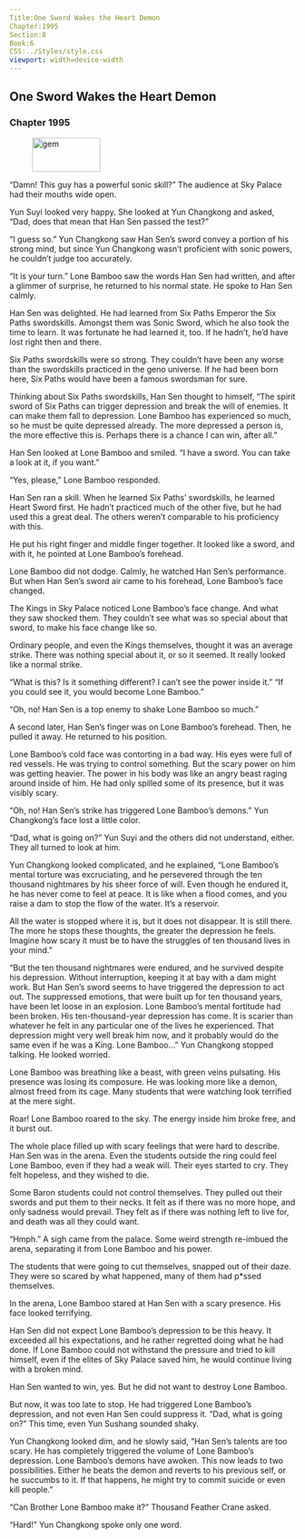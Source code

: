 ```yaml
---
Title:One Sword Wakes the Heart Demon 
Chapter:1995 
Section:8 
Book:6 
CSS:../Styles/style.css 
viewport: width=device-width
---
```

  
## One Sword Wakes the Heart Demon
### Chapter 1995
  
<figure>
	<img src="../Images/gem.gif" alt="gem" id="gem" width="120" height="60" />
</figure>
  

  
“Damn! This guy has a powerful sonic skill?” The audience at Sky Palace had their mouths wide open.

Yun Suyi looked very happy. She looked at Yun Changkong and asked, “Dad, does that mean that Han Sen passed the test?”

“I guess so.” Yun Changkong saw Han Sen’s sword convey a portion of his strong mind, but since Yun Changkong wasn’t proficient with sonic powers, he couldn’t judge too accurately.

“It is your turn.” Lone Bamboo saw the words Han Sen had written, and after a glimmer of surprise, he returned to his normal state. He spoke to Han Sen calmly.

Han Sen was delighted. He had learned from Six Paths Emperor the Six Paths swordskills. Amongst them was Sonic Sword, which he also took the time to learn. It was fortunate he had learned it, too. If he hadn’t, he’d have lost right then and there.

Six Paths swordskills were so strong. They couldn’t have been any worse than the swordskills practiced in the geno universe. If he had been born here, Six Paths would have been a famous swordsman for sure.

Thinking about Six Paths swordskills, Han Sen thought to himself, “The spirit sword of Six Paths can trigger depression and break the will of enemies. It can make them fall to depression. Lone Bamboo has experienced so much, so he must be quite depressed already. The more depressed a person is, the more effective this is. Perhaps there is a chance I can win, after all.”

Han Sen looked at Lone Bamboo and smiled. “I have a sword. You can take a look at it, if you want.”

“Yes, please,” Lone Bamboo responded.

Han Sen ran a skill. When he learned Six Paths’ swordskills, he learned Heart Sword first. He hadn’t practiced much of the other five, but he had used this a great deal. The others weren’t comparable to his proficiency with this.

He put his right finger and middle finger together. It looked like a sword, and with it, he pointed at Lone Bamboo’s forehead.

Lone Bamboo did not dodge. Calmly, he watched Han Sen’s performance. But when Han Sen’s sword air came to his forehead, Lone Bamboo’s face changed.

The Kings in Sky Palace noticed Lone Bamboo’s face change. And what they saw shocked them. They couldn’t see what was so special about that sword, to make his face change like so.

Ordinary people, and even the Kings themselves, thought it was an average strike. There was nothing special about it, or so it seemed. It really looked like a normal strike.

“What is this? Is it something different? I can’t see the power inside it.” “If you could see it, you would become Lone Bamboo.”

“Oh, no! Han Sen is a top enemy to shake Lone Bamboo so much.”

A second later, Han Sen’s finger was on Lone Bamboo’s forehead. Then, he pulled it away. He returned to his position.

Lone Bamboo’s cold face was contorting in a bad way. His eyes were full of red vessels. He was trying to control something. But the scary power on him was getting heavier. The power in his body was like an angry beast raging around inside of him. He had only spilled some of its presence, but it was visibly scary.

“Oh, no! Han Sen’s strike has triggered Lone Bamboo’s demons.” Yun Changkong’s face lost a little color.

“Dad, what is going on?” Yun Suyi and the others did not understand, either. They all turned to look at him.

Yun Changkong looked complicated, and he explained, “Lone Bamboo’s mental torture was excruciating, and he persevered through the ten thousand nightmares by his sheer force of will. Even though he endured it, he has never come to feel at peace. It is like when a flood comes, and you raise a dam to stop the flow of the water. It’s a reservoir.

All the water is stopped where it is, but it does not disappear. It is still there. The more he stops these thoughts, the greater the depression he feels. Imagine how scary it must be to have the struggles of ten thousand lives in your mind.”

“But the ten thousand nightmares were endured, and he survived despite his depression. Without interruption, keeping it at bay with a dam might work. But Han Sen’s sword seems to have triggered the depression to act out. The suppressed emotions, that were built up for ten thousand years, have been let loose in an explosion. Lone Bamboo’s mental fortitude had been broken. His ten-thousand-year depression has come. It is scarier than whatever he felt in any particular one of the lives he experienced. That depression might very well break him now, and it probably would do the same even if he was a King. Lone Bamboo…” Yun Changkong stopped talking. He looked worried.

Lone Bamboo was breathing like a beast, with green veins pulsating. His presence was losing its composure. He was looking more like a demon, almost freed from its cage. Many students that were watching look terrified at the mere sight.

Roar! Lone Bamboo roared to the sky. The energy inside him broke free, and it burst out.

The whole place filled up with scary feelings that were hard to describe. Han Sen was in the arena. Even the students outside the ring could feel Lone Bamboo, even if they had a weak will. Their eyes started to cry. They felt hopeless, and they wished to die.

Some Baron students could not control themselves. They pulled out their swords and put them to their necks. It felt as if there was no more hope, and only sadness would prevail. They felt as if there was nothing left to live for, and death was all they could want.

“Hmph.” A sigh came from the palace. Some weird strength re-imbued the arena, separating it from Lone Bamboo and his power.

The students that were going to cut themselves, snapped out of their daze. They were so scared by what happened, many of them had p*ssed themselves.

In the arena, Lone Bamboo stared at Han Sen with a scary presence. His face looked terrifying.

Han Sen did not expect Lone Bamboo’s depression to be this heavy. It exceeded all his expectations, and he rather regretted doing what he had done. If Lone Bamboo could not withstand the pressure and tried to kill himself, even if the elites of Sky Palace saved him, he would continue living with a broken mind.

Han Sen wanted to win, yes. But he did not want to destroy Lone Bamboo.

But now, it was too late to stop. He had triggered Lone Bamboo’s depression, and not even Han Sen could suppress it. “Dad, what is going on?” This time, even Yun Sushang sounded shaky.

Yun Changkong looked dim, and he slowly said, “Han Sen’s talents are too scary. He has completely triggered the volume of Lone Bamboo’s depression. Lone Bamboo’s demons have awoken. This now leads to two possibilities. Either he beats the demon and reverts to his previous self, or he succumbs to it. If that happens, he might try to commit suicide or even kill people.”

“Can Brother Lone Bamboo make it?” Thousand Feather Crane asked.

“Hard!” Yun Changkong spoke only one word.